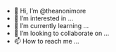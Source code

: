 - 👋 Hi, I’m @theanonimore
- 👀 I’m interested in ...
- 🌱 I’m currently learning ...
- 💞️ I’m looking to collaborate on ...
- 📫 How to reach me ...

<!---
theanonimore/theanonimore is a ✨ special ✨ repository because its `README.md` (this file) appears on your GitHub profile.
You can click the Preview link to take a look at your changes.
--->
